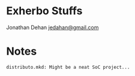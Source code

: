 Exherbo Stuffs
==============

Jonathan Dehan <jedahan@gmail.com>

Notes
=====
    distributo.mkd: Might be a neat SoC project...
